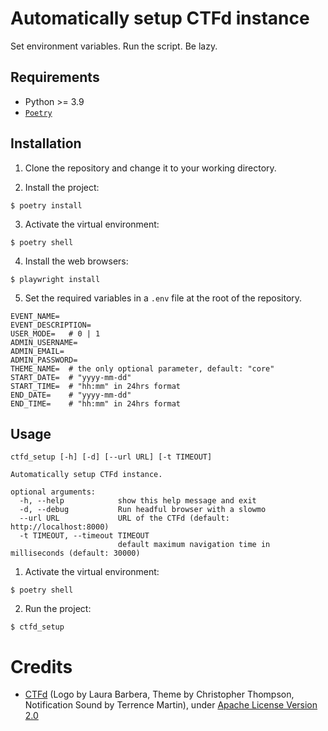 # Automatically setup CTFd instance

Set environment variables. Run the script. Be lazy.

## Requirements

* Python >= 3.9
* [`Poetry`](https://python-poetry.org)

## Installation

1. Clone the repository and change it to your working directory.

2. Install the project:
  ```console
  $ poetry install
  ```
 
3. Activate the virtual environment:
  ```console
  $ poetry shell
  ```

4. Install the web browsers:
  ```console
  $ playwright install
  ```

5. Set the required variables in a `.env` file at the root of the repository.
  ```
  EVENT_NAME=
  EVENT_DESCRIPTION=
  USER_MODE=   # 0 | 1
  ADMIN_USERNAME=
  ADMIN_EMAIL=
  ADMIN_PASSWORD=
  THEME_NAME=  # the only optional parameter, default: "core"
  START_DATE=  # "yyyy-mm-dd"
  START_TIME=  # "hh:mm" in 24hrs format
  END_DATE=    # "yyyy-mm-dd"
  END_TIME=    # "hh:mm" in 24hrs format
  ```

## Usage

```console
ctfd_setup [-h] [-d] [--url URL] [-t TIMEOUT]

Automatically setup CTFd instance.

optional arguments:
  -h, --help            show this help message and exit
  -d, --debug           Run headful browser with a slowmo
  --url URL             URL of the CTFd (default: http://localhost:8000)
  -t TIMEOUT, --timeout TIMEOUT
                        default maximum navigation time in milliseconds (default: 30000)
```

1. Activate the virtual environment:
  ```console
  $ poetry shell
  ```

2. Run the project:

  ```console
  $ ctfd_setup
  ```

# Credits

- [CTFd](https://github.com/CTFd/CTFd) (Logo by Laura Barbera, Theme by Christopher Thompson, Notification Sound by Terrence Martin), under [Apache License
Version 2.0](https://www.apache.org/licenses/LICENSE-2.0)
